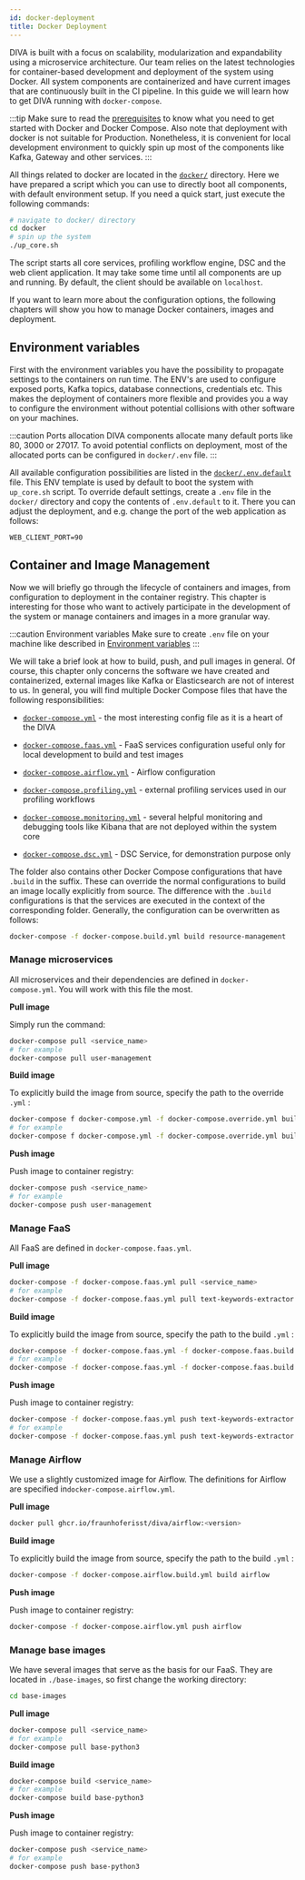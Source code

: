```yaml
---
id: docker-deployment
title: Docker Deployment
---
```


DIVA is built with a focus on scalability, modularization and expandability using a microservice architecture.
Our team relies on the latest technologies for container-based development and deployment of the system using Docker.
All system components are containerized and have current images that are continuously built in the CI pipeline.
In this guide we will learn how to get DIVA running with `docker-compose`.

:::tip
Make sure to read the [prerequisites](../prerequisites) to know what you need to get started with Docker and Docker Compose.
Also note that deployment with docker is not suitable for Production.
Nonetheless, it is convenient for local development environment to quickly spin up most of the components like Kafka, Gateway and other services.
:::

All things related to docker are located in the [`docker/`](https://github.com/FraunhoferISST/diva/blob/master/docker)
directory. Here we have prepared a script which you can use to directly boot all components, with default environment setup.
If you need a quick start, just execute the following commands:

```bash
# navigate to docker/ directory
cd docker
# spin up the system
./up_core.sh
```

The script starts all core services, profiling workflow engine, DSC and the web client application.
It may take some time until all components are up and running.
By default, the client should be available on `localhost`.

If you want to learn more about the configuration options, the following chapters will show you how to manage Docker containers, images and deployment.

## Environment variables

First with the environment variables you have the possibility to propagate settings to the containers on run time.
The ENV's are used to configure exposed ports, Kafka topics, database connections, credentials etc.
This makes the deployment of containers more flexible and provides you a way to configure the environment without potential collisions with other software on your machines.

:::caution Ports allocation
DIVA components allocate many default ports like 80, 3000 or 27017.
To avoid potential conflicts on deployment, most of the allocated ports can be configured in `docker/.env` file.
:::

All available configuration possibilities are listed in the [`docker/.env.default`](https://github.com/FraunhoferISST/diva/blob/master/docker/.env.default) file.
This ENV template is used by default to boot the system with `up_core.sh` script.
To override default settings, create a `.env` file in the `docker/` directory and copy the contents of `.env.default` to it.
There you can adjust the deployment, and e.g. change the port of the web application as follows:

```env
WEB_CLIENT_PORT=90
```

## Container and Image Management

Now we will briefly go through the lifecycle of containers and images, from configuration to deployment in the container registry.
This chapter is interesting for those who want to actively participate in the development of the system or manage containers and images in a more granular way.

:::caution Environment variables
Make sure to create `.env` file on your machine like described in [Environment variables](#environment-variables)
:::

We will take a brief look at how to build, push, and pull images in general.
Of course, this chapter only concerns the software we have created and containerized, external images like Kafka or Elasticsearch are not of interest to us.
In general, you will find multiple Docker Compose files that have the following responsibilities:

+ [`docker-compose.yml`](https://github.com/FraunhoferISST/diva/blob/master/docker/docker-compose.yml) - the most 
  interesting config file as it is a heart of the DIVA

+ [`docker-compose.faas.yml`](https://github.com/FraunhoferISST/diva/blob/master/docker/docker-compose.faas.yml) - FaaS services configuration useful only
for local development to build and test images
  
+ [`docker-compose.airflow.yml`](https://github.com/FraunhoferISST/diva/blob/master/docker/docker-compose.airflow.yml) - Airflow configuration

+ [`docker-compose.profiling.yml`](https://github.com/FraunhoferISST/diva/blob/master/docker/docker-compose.profiling.yml) - external profiling services
  used in our profiling workflows

+ [`docker-compose.monitoring.yml`](https://github.com/FraunhoferISST/diva/blob/master/docker/docker-compose.monitoring.yml) - several helpful monitoring
 and debugging tools like Kibana that are not deployed within the system core

+ [`docker-compose.dsc.yml`](https://github.com/FraunhoferISST/diva/blob/master/docker/docker-compose.dsc.yml) - DSC Service, for demonstration purpose only

The folder also contains other Docker Compose configurations that have `.build` in the suffix. These can override the 
normal configurations to build an image locally explicitly from source. The difference with the `.build` configurations 
is that the services are executed in the context of the corresponding folder.
Generally, the configuration can be overwritten as follows:

```sh
docker-compose -f docker-compose.build.yml build resource-management
```

### Manage microservices

All microservices and their dependencies are defined in `docker-compose.yml`. You will work with this file the most.

**Pull image**

Simply run the command:

```sh
docker-compose pull <service_name>
# for example
docker-compose pull user-management
```

**Build image**

To explicitly build the image from source, specify the path to the override `.yml` :

```sh
docker-compose f docker-compose.yml -f docker-compose.override.yml build <service_name>
# for example
docker-compose f docker-compose.yml -f docker-compose.override.yml build user-management
```

**Push image**

Push image to container registry:

```sh
docker-compose push <service_name>
# for example
docker-compose push user-management
```

### Manage FaaS

All FaaS are defined in `docker-compose.faas.yml`.

**Pull image**

```sh
docker-compose -f docker-compose.faas.yml pull <service_name>
# for example
docker-compose -f docker-compose.faas.yml pull text-keywords-extractor
```

**Build image**

To explicitly build the image from source, specify the path to the build `.yml` :

```sh
docker-compose -f docker-compose.faas.yml -f docker-compose.faas.build.yml build <service_name>
# for example
docker-compose -f docker-compose.faas.yml -f docker-compose.faas.build.yml build text-keywords-extractor
```

**Push image**

Push image to container registry:

```sh
docker-compose -f docker-compose.faas.yml push text-keywords-extractor
# for example
docker-compose -f docker-compose.faas.yml push text-keywords-extractor
```

### Manage Airflow

We use a slightly customized image for Airflow. The definitions for Airflow
are specified in`docker-compose.airflow.yml`.

**Pull image**

```sh
docker pull ghcr.io/fraunhoferisst/diva/airflow:<version>
```

**Build image**

To explicitly build the image from source, specify the path to the build `.yml` :

```sh
docker-compose -f docker-compose.airflow.build.yml build airflow
```

**Push image**

Push image to container registry:

```sh
docker-compose -f docker-compose.airflow.yml push airflow
```

### Manage base images

We have several images that serve as the basis for our FaaS. They are located in `./base-images`, so first
change the working directory:

```sh
cd base-images
```
**Pull image**

```sh
docker-compose pull <service_name>
# for example
docker-compose pull base-python3
```

**Build image**

```sh
docker-compose build <service_name>
# for example
docker-compose build base-python3
```

**Push image**

Push image to container registry:

```sh
docker-compose push <service_name>
# for example
docker-compose push base-python3
```